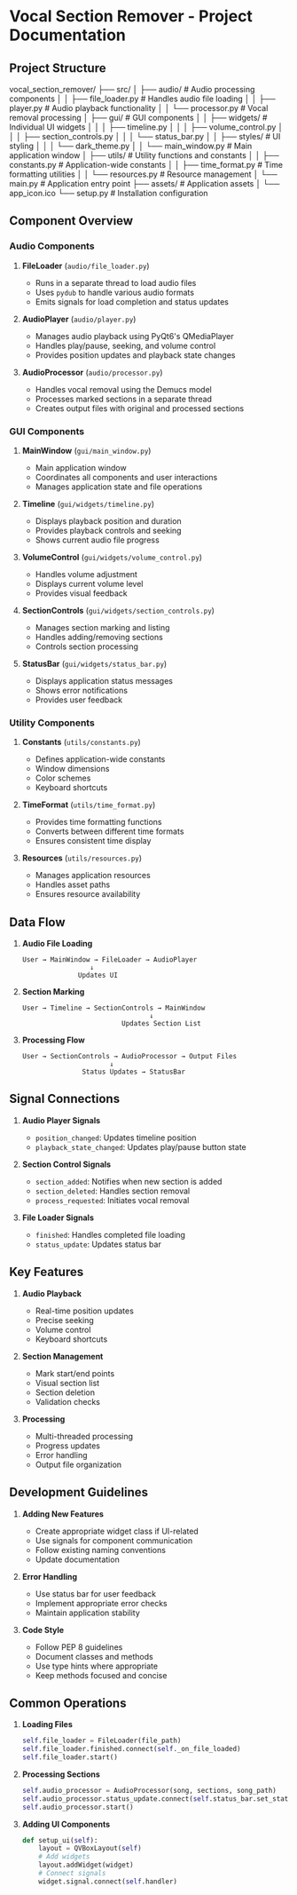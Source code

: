 # Vocal Section Remover - Project Documentation

## Project Structure

vocal_section_remover/
├── src/
│ ├── audio/ # Audio processing components
│ │ ├── file_loader.py # Handles audio file loading
│ │ ├── player.py # Audio playback functionality
│ │ └── processor.py # Vocal removal processing
│ ├── gui/ # GUI components
│ │ ├── widgets/ # Individual UI widgets
│ │ │ ├── timeline.py
│ │ │ ├── volume_control.py
│ │ │ ├── section_controls.py
│ │ │ └── status_bar.py
│ │ ├── styles/ # UI styling
│ │ │ └── dark_theme.py
│ │ └── main_window.py # Main application window
│ ├── utils/ # Utility functions and constants
│ │ ├── constants.py # Application-wide constants
│ │ ├── time_format.py # Time formatting utilities
│ │ └── resources.py # Resource management
│ └── main.py # Application entry point
├── assets/ # Application assets
│ └── app_icon.ico
└── setup.py # Installation configuration

## Component Overview

### Audio Components

1. **FileLoader** (`audio/file_loader.py`)
   - Runs in a separate thread to load audio files
   - Uses `pydub` to handle various audio formats
   - Emits signals for load completion and status updates

2. **AudioPlayer** (`audio/player.py`)
   - Manages audio playback using PyQt6's QMediaPlayer
   - Handles play/pause, seeking, and volume control
   - Provides position updates and playback state changes

3. **AudioProcessor** (`audio/processor.py`)
   - Handles vocal removal using the Demucs model
   - Processes marked sections in a separate thread
   - Creates output files with original and processed sections

### GUI Components

1. **MainWindow** (`gui/main_window.py`)
   - Main application window
   - Coordinates all components and user interactions
   - Manages application state and file operations

2. **Timeline** (`gui/widgets/timeline.py`)
   - Displays playback position and duration
   - Provides playback controls and seeking
   - Shows current audio file progress

3. **VolumeControl** (`gui/widgets/volume_control.py`)
   - Handles volume adjustment
   - Displays current volume level
   - Provides visual feedback

4. **SectionControls** (`gui/widgets/section_controls.py`)
   - Manages section marking and listing
   - Handles adding/removing sections
   - Controls section processing

5. **StatusBar** (`gui/widgets/status_bar.py`)
   - Displays application status messages
   - Shows error notifications
   - Provides user feedback

### Utility Components

1. **Constants** (`utils/constants.py`)
   - Defines application-wide constants
   - Window dimensions
   - Color schemes
   - Keyboard shortcuts

2. **TimeFormat** (`utils/time_format.py`)
   - Provides time formatting functions
   - Converts between different time formats
   - Ensures consistent time display

3. **Resources** (`utils/resources.py`)
   - Manages application resources
   - Handles asset paths
   - Ensures resource availability

## Data Flow

1. **Audio File Loading**
   ```
   User → MainWindow → FileLoader → AudioPlayer
                    ↓
                 Updates UI
   ```

2. **Section Marking**
   ```
   User → Timeline → SectionControls → MainWindow
                                   ↓
                            Updates Section List
   ```

3. **Processing Flow**
   ```
   User → SectionControls → AudioProcessor → Output Files
                         ↓
                  Status Updates → StatusBar
   ```

## Signal Connections

1. **Audio Player Signals**
   - `position_changed`: Updates timeline position
   - `playback_state_changed`: Updates play/pause button state

2. **Section Control Signals**
   - `section_added`: Notifies when new section is added
   - `section_deleted`: Handles section removal
   - `process_requested`: Initiates vocal removal

3. **File Loader Signals**
   - `finished`: Handles completed file loading
   - `status_update`: Updates status bar

## Key Features

1. **Audio Playback**
   - Real-time position updates
   - Precise seeking
   - Volume control
   - Keyboard shortcuts

2. **Section Management**
   - Mark start/end points
   - Visual section list
   - Section deletion
   - Validation checks

3. **Processing**
   - Multi-threaded processing
   - Progress updates
   - Error handling
   - Output file organization

## Development Guidelines

1. **Adding New Features**
   - Create appropriate widget class if UI-related
   - Use signals for component communication
   - Follow existing naming conventions
   - Update documentation

2. **Error Handling**
   - Use status bar for user feedback
   - Implement appropriate error checks
   - Maintain application stability

3. **Code Style**
   - Follow PEP 8 guidelines
   - Document classes and methods
   - Use type hints where appropriate
   - Keep methods focused and concise

## Common Operations

1. **Loading Files**
   ```python
   self.file_loader = FileLoader(file_path)
   self.file_loader.finished.connect(self._on_file_loaded)
   self.file_loader.start()
   ```

2. **Processing Sections**
   ```python
   self.audio_processor = AudioProcessor(song, sections, song_path)
   self.audio_processor.status_update.connect(self.status_bar.set_status)
   self.audio_processor.start()
   ```

3. **Adding UI Components**
   ```python
   def setup_ui(self):
       layout = QVBoxLayout(self)
       # Add widgets
       layout.addWidget(widget)
       # Connect signals
       widget.signal.connect(self.handler)
   ```